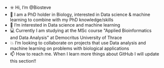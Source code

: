 - ☣️ Hi, I’m @Biosteve
- 🐠 I am a PhD holder in Biology, interested in Data science & machine learning to combine with my PhD knowledge/skills
- 🎯 I’m interested in Data science and machine learning
- 💻 Currently I am studying at the MSc course "Applied Bioinformatics and Data Analysis" at Democritus University of Thrace
- 💥 I’m looking to collaborate on projects that use Data analysis and machine learning on problems with biological applications
- 📫 How to reach me. When I learn more things about GitHub I will update this section!!

<!---
Biosteve/Biosteve is a ✨ special ✨ repository because its `README.md` (this file) appears on your GitHub profile.
You can click the Preview link to take a look at your changes.
--->
